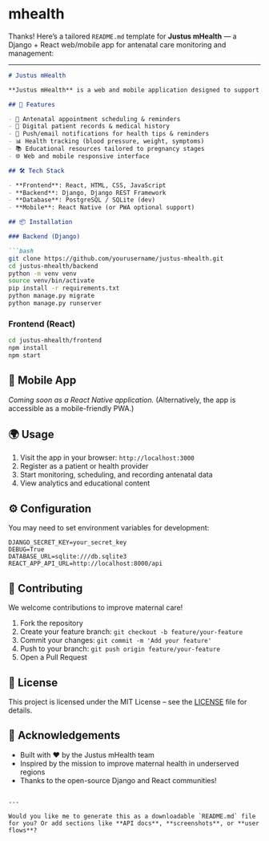 # mhealth
Thanks! Here’s a tailored `README.md` template for **Justus mHealth** — a Django + React web/mobile app for antenatal care monitoring and management:

---

````markdown
# Justus mHealth

**Justus mHealth** is a web and mobile application designed to support antenatal healthcare by helping pregnant individuals and healthcare providers monitor and manage pregnancy-related activities. Built with **Django** (backend) and **React** (frontend), it enables early interventions, appointment tracking, patient education, and more.

## 🚀 Features

- 📅 Antenatal appointment scheduling & reminders  
- 📝 Digital patient records & medical history  
- 🔔 Push/email notifications for health tips & reminders  
- 📊 Health tracking (blood pressure, weight, symptoms)  
- 📚 Educational resources tailored to pregnancy stages  
- 🌐 Web and mobile responsive interface

## 🛠️ Tech Stack

- **Frontend**: React, HTML, CSS, JavaScript  
- **Backend**: Django, Django REST Framework  
- **Database**: PostgreSQL / SQLite (dev)  
- **Mobile**: React Native (or PWA optional support)

## 📦 Installation

### Backend (Django)

```bash
git clone https://github.com/yourusername/justus-mhealth.git
cd justus-mhealth/backend
python -m venv venv
source venv/bin/activate
pip install -r requirements.txt
python manage.py migrate
python manage.py runserver
````

### Frontend (React)

```bash
cd justus-mhealth/frontend
npm install
npm start
```

## 📱 Mobile App

*Coming soon as a React Native application.*
(Alternatively, the app is accessible as a mobile-friendly PWA.)

## 🌍 Usage

1. Visit the app in your browser: `http://localhost:3000`
2. Register as a patient or health provider
3. Start monitoring, scheduling, and recording antenatal data
4. View analytics and educational content

## ⚙️ Configuration

You may need to set environment variables for development:

```env
DJANGO_SECRET_KEY=your_secret_key
DEBUG=True
DATABASE_URL=sqlite:///db.sqlite3
REACT_APP_API_URL=http://localhost:8000/api
```

## 🤝 Contributing

We welcome contributions to improve maternal care!

1. Fork the repository
2. Create your feature branch: `git checkout -b feature/your-feature`
3. Commit your changes: `git commit -m 'Add your feature'`
4. Push to your branch: `git push origin feature/your-feature`
5. Open a Pull Request

## 📄 License

This project is licensed under the MIT License – see the [LICENSE](LICENSE) file for details.

## 🙏 Acknowledgements

* Built with ❤️ by the Justus mHealth team
* Inspired by the mission to improve maternal health in underserved regions
* Thanks to the open-source Django and React communities!

```

---

Would you like me to generate this as a downloadable `README.md` file for you? Or add sections like **API docs**, **screenshots**, or **user flows**?
```
